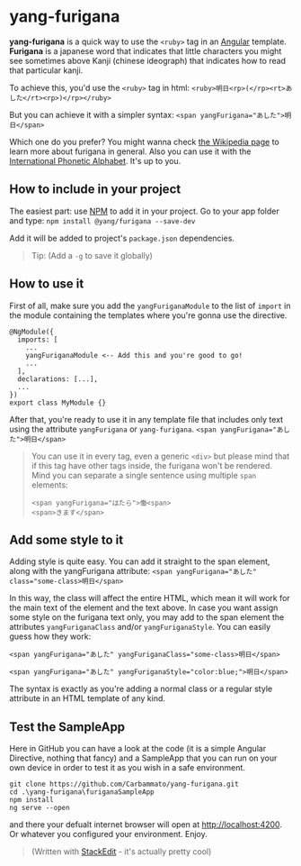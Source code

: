 # yang-furigana

**yang-furigana** is a quick way to use the `<ruby>` tag in an [Angular](https://angular.io) template. **Furigana** is a japanese word that indicates that little characters you might see sometimes above Kanji (chinese ideograph) that indicates how to read that particular kanji. 

To achieve this, you'd use the `<ruby>` tag in html:
`<ruby>明日<rp>(</rp><rt>あした</rt><rp>)</rp></ruby>`

But you can achieve it with a simpler syntax:
`<span yangFurigana="あした">明日</span>`

Which one do you prefer? You might wanna check [the Wikipedia page](https://en.wikipedia.org/wiki/Furigana) to learn more about furigana in general. Also you can use it with the [International Phonetic Alphabet](https://en.wikipedia.org/wiki/International_Phonetic_Alphabet). It's up to you.

## How to include in your project

The easiest part: use [NPM](https://www.npmjs.com/) to add it in your project. Go to your app folder and type:
 `npm install @yang/furigana --save-dev`

Add it will be added to project's `package.json` dependencies.
> Tip: (Add a `-g` to save it globally)

## How to use it

First of all, make sure you add the `yangFuriganaModule` to the list of `import` in the module containing the templates where you're gonna use the directive.
```
@NgModule({
  imports: [
    ...
    yangFuriganaModule <-- Add this and you're good to go!
    ...
  ],
  declarations: [...],
  ...
})
export class MyModule {}
```
After that, you're ready to use it in any template file that includes only text using the attribute `yangFurigana` or `yang-furigana`.
`<span yangFurigana="あした">明日</span>`

> You can use it in every tag, even a generic `<div>` but please mind that if this tag have other tags inside, the furigana won't be rendered.  
>Mind you can separate a single sentence using multiple `span` elements:
> ```
> <span yangFurigana="はたら">働<span>
> <span>きます</span>
> ```
## Add some style to it
Adding style is quite easy. You can add it straight to the span element, along with the yangFurigana attribute:
`<span yangFurigana="あした" class="some-class>明日</span>`

In this way, the class will affect the entire HTML, which mean it will work for the main text of the element and the text above.
In case you want assign some style on the furigana text only, you may add to the span element the attributes `yangFuriganaClass` and/or `yangFuriganaStyle`. You can easily guess how they work:

`<span yangFurigana="あした" yangFuriganaClass="some-class>明日</span>`

`<span yangFurigana="あした" yangFuriganaStyle="color:blue;">明日</span>`

The syntax is exactly as you're adding a normal class or a regular style attribute in an HTML template of any kind.


## Test the SampleApp
Here in GitHub you can have a look at the code (it is a simple Angular Directive, nothing that fancy) and a SampleApp that you can run on your own device in order to test it as you wish in a safe environment.
```
git clone https://github.com/Carbammato/yang-furigana.git
cd .\yang-furigana\furiganaSampleApp
npm install
ng serve --open
```
and there your defualt internet browser will open at [http://localhost:4200](http://localhost:4200). Or whatever you configured your environment. Enjoy.




> (Written with [StackEdit](https://stackedit.io/) - it's actually pretty cool)
